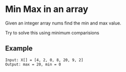 # Min Max in an array

Given an integer array nums find the min and max value.

Try to solve this using minimum comparisions

## Example
```
Input: X[] = [4, 2, 0, 8, 20, 9, 2]
Output: max = 20, min = 0
```
